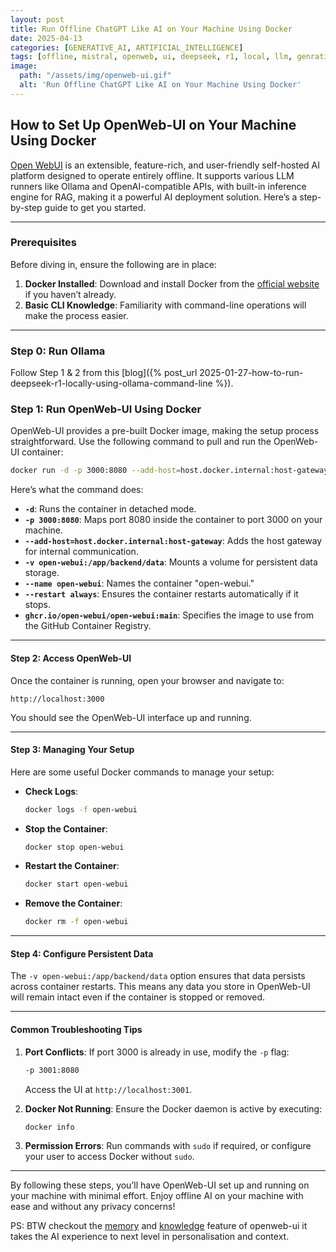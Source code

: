 ```yaml
---
layout: post
title: Run Offline ChatGPT Like AI on Your Machine Using Docker
date: 2025-04-13
categories: [GENERATIVE_AI, ARTIFICIAL_INTELLIGENCE]
tags: [offline, mistral, openweb, ui, deepseek, r1, local, llm, genrative, general, ai, ollama, chatgpt, linux, windows, mac, model, on-premises, self-host]
image:
  path: "/assets/img/openweb-ui.gif"
  alt: 'Run Offline ChatGPT Like AI on Your Machine Using Docker'
---
```


## How to Set Up OpenWeb-UI on Your Machine Using Docker

[Open WebUI](https://www.openwebui.com/) is an extensible, feature-rich, and user-friendly self-hosted AI platform designed to operate entirely offline. It supports various LLM runners like Ollama and OpenAI-compatible APIs, with built-in inference engine for RAG, making it a powerful AI deployment solution. Here’s a step-by-step guide to get you started.

---

### **Prerequisites**
Before diving in, ensure the following are in place:
1. **Docker Installed**: Download and install Docker from the [official website](https://www.docker.com/) if you haven’t already.
2. **Basic CLI Knowledge**: Familiarity with command-line operations will make the process easier.

---
### **Step 0: Run Ollama**
Follow Step 1 & 2 from this [blog]({% post_url 2025-01-27-how-to-run-deepseek-r1-locally-using-ollama-command-line %}).

### **Step 1: Run OpenWeb-UI Using Docker**
OpenWeb-UI provides a pre-built Docker image, making the setup process straightforward. Use the following command to pull and run the OpenWeb-UI container:
```bash
docker run -d -p 3000:8080 --add-host=host.docker.internal:host-gateway -v open-webui:/app/backend/data --name open-webui --restart always ghcr.io/open-webui/open-webui:main
```

Here’s what the command does:
- **`-d`**: Runs the container in detached mode.
- **`-p 3000:8080`**: Maps port 8080 inside the container to port 3000 on your machine.
- **`--add-host=host.docker.internal:host-gateway`**: Adds the host gateway for internal communication.
- **`-v open-webui:/app/backend/data`**: Mounts a volume for persistent data storage.
- **`--name open-webui`**: Names the container "open-webui."
- **`--restart always`**: Ensures the container restarts automatically if it stops.
- **`ghcr.io/open-webui/open-webui:main`**: Specifies the image to use from the GitHub Container Registry.

---

#### **Step 2: Access OpenWeb-UI**
Once the container is running, open your browser and navigate to:
```
http://localhost:3000
```
You should see the OpenWeb-UI interface up and running.

---

#### **Step 3: Managing Your Setup**
Here are some useful Docker commands to manage your setup:
- **Check Logs**:
  ```bash
  docker logs -f open-webui
  ```
- **Stop the Container**:
  ```bash
  docker stop open-webui
  ```
- **Restart the Container**:
  ```bash
  docker start open-webui
  ```
- **Remove the Container**:
  ```bash
  docker rm -f open-webui
  ```

---

#### **Step 4: Configure Persistent Data**
The `-v open-webui:/app/backend/data` option ensures that data persists across container restarts. This means any data you store in OpenWeb-UI will remain intact even if the container is stopped or removed.

---

#### **Common Troubleshooting Tips**
1. **Port Conflicts**: If port 3000 is already in use, modify the `-p` flag:
   ```bash
   -p 3001:8080
   ```
   Access the UI at `http://localhost:3001`.

2. **Docker Not Running**: Ensure the Docker daemon is active by executing:
   ```bash
   docker info
   ```

3. **Permission Errors**: Run commands with `sudo` if required, or configure your user to access Docker without `sudo`.

---

By following these steps, you’ll have OpenWeb-UI set up and running on your machine with minimal effort. Enjoy offline AI on your machine with ease and without any privacy concerns!

PS: BTW checkout the [memory](https://docs.openwebui.com/features/#-conversations) and [knowledge](https://docs.openwebui.com/features/workspace/knowledge) feature of openweb-ui it takes the AI experience to next level in personalisation and context.
